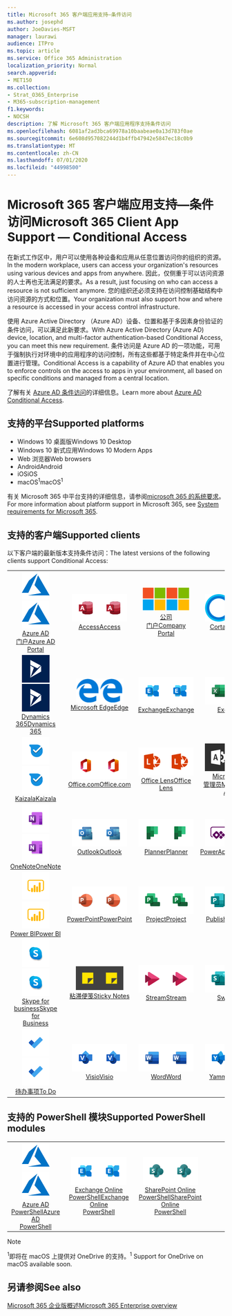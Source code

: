 ```yaml
---
title: Microsoft 365 客户端应用支持—条件访问
ms.author: josephd
author: JoeDavies-MSFT
manager: laurawi
audience: ITPro
ms.topic: article
ms.service: Office 365 Administration
localization_priority: Normal
search.appverid:
- MET150
ms.collection:
- Strat_O365_Enterprise
- M365-subscription-management
f1.keywords:
- NOCSH
description: 了解 Microsoft 365 客户端应用程序支持条件访问
ms.openlocfilehash: 6081af2ad3bca69978a10baabeae0a13d783f0ae
ms.sourcegitcommit: 6e608d957082244d1b4ffb47942e5847ec18c0b9
ms.translationtype: MT
ms.contentlocale: zh-CN
ms.lasthandoff: 07/01/2020
ms.locfileid: "44998500"
---
```

# <a name="microsoft-365-client-app-support--conditional-access"></a><span data-ttu-id="f1fe0-103">Microsoft 365 客户端应用支持—条件访问</span><span class="sxs-lookup"><span data-stu-id="f1fe0-103">Microsoft 365 Client App Support — Conditional Access</span></span>

<span data-ttu-id="f1fe0-104">在新式工作区中，用户可以使用各种设备和应用从任意位置访问你的组织的资源。</span><span class="sxs-lookup"><span data-stu-id="f1fe0-104">In the modern workplace, users can access your organization's resources using various devices and apps from anywhere.</span></span> <span data-ttu-id="f1fe0-105">因此，仅侧重于可以访问资源的人士再也无法满足的要求。</span><span class="sxs-lookup"><span data-stu-id="f1fe0-105">As a result, just focusing on who can access a resource is not sufficient anymore.</span></span> <span data-ttu-id="f1fe0-106">您的组织还必须支持在访问控制基础结构中访问资源的方式和位置。</span><span class="sxs-lookup"><span data-stu-id="f1fe0-106">Your organization must also support how and where a resource is accessed in your access control infrastructure.</span></span>

<span data-ttu-id="f1fe0-107">使用 Azure Active Directory （Azure AD）设备、位置和基于多因素身份验证的条件访问，可以满足此新要求。</span><span class="sxs-lookup"><span data-stu-id="f1fe0-107">With Azure Active Directory (Azure AD) device, location, and multi-factor authentication-based Conditional Access, you can meet this new requirement.</span></span> <span data-ttu-id="f1fe0-108">条件访问是 Azure AD 的一项功能，可用于强制执行对环境中的应用程序的访问控制，所有这些都基于特定条件并在中心位置进行管理。</span><span class="sxs-lookup"><span data-stu-id="f1fe0-108">Conditional Access is a capability of Azure AD that enables you to enforce controls on the access to apps in your environment, all based on specific conditions and managed from a central location.</span></span>

<span data-ttu-id="f1fe0-109">了解有关 [Azure AD 条件访问](https://docs.microsoft.com/azure/active-directory/conditional-access/)的详细信息。</span><span class="sxs-lookup"><span data-stu-id="f1fe0-109">Learn more about [Azure AD Conditional Access](https://docs.microsoft.com/azure/active-directory/conditional-access/).</span></span>

## <a name="supported-platforms"></a><span data-ttu-id="f1fe0-110">支持的平台</span><span class="sxs-lookup"><span data-stu-id="f1fe0-110">Supported platforms</span></span>

 - <span data-ttu-id="f1fe0-111">Windows 10 桌面版</span><span class="sxs-lookup"><span data-stu-id="f1fe0-111">Windows 10 Desktop</span></span>
 - <span data-ttu-id="f1fe0-112">Windows 10 新式应用</span><span class="sxs-lookup"><span data-stu-id="f1fe0-112">Windows 10 Modern Apps</span></span>
 - <span data-ttu-id="f1fe0-113">Web 浏览器</span><span class="sxs-lookup"><span data-stu-id="f1fe0-113">Web browsers</span></span>
 - <span data-ttu-id="f1fe0-114">Android</span><span class="sxs-lookup"><span data-stu-id="f1fe0-114">Android</span></span>
 - <span data-ttu-id="f1fe0-115">iOS</span><span class="sxs-lookup"><span data-stu-id="f1fe0-115">iOS</span></span>
 - <span data-ttu-id="f1fe0-116">macOS<sup>1</sup></span><span class="sxs-lookup"><span data-stu-id="f1fe0-116">macOS<sup>1</sup></span></span>

<span data-ttu-id="f1fe0-117">有关 Microsoft 365 中平台支持的详细信息，请参阅[microsoft 365 的系统要求](https://products.office.com/office-system-requirements)。</span><span class="sxs-lookup"><span data-stu-id="f1fe0-117">For more information about platform support in Microsoft 365, see [System requirements for Microsoft 365](https://products.office.com/office-system-requirements).</span></span>

## <a name="supported-clients"></a><span data-ttu-id="f1fe0-118">支持的客户端</span><span class="sxs-lookup"><span data-stu-id="f1fe0-118">Supported clients</span></span>

<span data-ttu-id="f1fe0-119">以下客户端的最新版本支持条件访问：</span><span class="sxs-lookup"><span data-stu-id="f1fe0-119">The latest versions of the following clients support Conditional Access:</span></span>

| | | | | | |
|:---:|:---:|:---:|:---:|:---:|:---:|
| <span data-ttu-id="f1fe0-120">![Azure 图标](media/o365-azure-64x64.png)</span><span class="sxs-lookup"><span data-stu-id="f1fe0-120">![Azure icon](media/o365-azure-64x64.png)</span></span> <br> [<span data-ttu-id="f1fe0-121">Azure AD <br> 门户</span><span class="sxs-lookup"><span data-stu-id="f1fe0-121">Azure AD <br> Portal </span></span>](https://azure.microsoft.com/features/azure-portal/) | <span data-ttu-id="f1fe0-122">![Access 图标](media/o365-access-64x64.png)</span><span class="sxs-lookup"><span data-stu-id="f1fe0-122">![Access icon](media/o365-access-64x64.png)</span></span> <br> [<span data-ttu-id="f1fe0-123">Access</span><span class="sxs-lookup"><span data-stu-id="f1fe0-123">Access</span></span>](https://products.office.com/access) | <span data-ttu-id="f1fe0-124">![公司门户图标](media/o365-microsoft-64x64.png)</span><span class="sxs-lookup"><span data-stu-id="f1fe0-124">![Company portal icon](media/o365-microsoft-64x64.png)</span></span> <br> [<span data-ttu-id="f1fe0-125">公司 <br> 门户</span><span class="sxs-lookup"><span data-stu-id="f1fe0-125">Company <br> Portal </span></span>](https://docs.microsoft.com/intune-user-help/sign-in-to-the-company-portal)  | <span data-ttu-id="f1fe0-126">![Cortana 图标](media/o365-cortana-64x64.png)</span><span class="sxs-lookup"><span data-stu-id="f1fe0-126">![Cortana icon](media/o365-cortana-64x64.png)</span></span> <br> [<span data-ttu-id="f1fe0-127">Cortana</span><span class="sxs-lookup"><span data-stu-id="f1fe0-127">Cortana</span></span>](https://www.microsoft.com/cortana) | <span data-ttu-id="f1fe0-128">![Delve 图标](media/o365-delve-64x64.png)</span><span class="sxs-lookup"><span data-stu-id="f1fe0-128">![Delve icon](media/o365-delve-64x64.png)</span></span> <br> [<span data-ttu-id="f1fe0-129">Delve</span><span class="sxs-lookup"><span data-stu-id="f1fe0-129">Delve</span></span>](https://products.office.com/business/intelligent-search) 
| <span data-ttu-id="f1fe0-130">![Dynamics 365 图标](media/o365-dynamics365-64x64.png)</span><span class="sxs-lookup"><span data-stu-id="f1fe0-130">![Dynamics 365 icon](media/o365-dynamics365-64x64.png)</span></span> <br> [<span data-ttu-id="f1fe0-131">Dynamics 365</span><span class="sxs-lookup"><span data-stu-id="f1fe0-131">Dynamics 365</span></span>](https://dynamics.microsoft.com) | <span data-ttu-id="f1fe0-132">![边缘图标](media/o365-edge-64x64.png)</span><span class="sxs-lookup"><span data-stu-id="f1fe0-132">![Edge icon](media/o365-edge-64x64.png)</span></span> <br> [<span data-ttu-id="f1fe0-133">Microsoft Edge</span><span class="sxs-lookup"><span data-stu-id="f1fe0-133">Edge</span></span>](https://www.microsoft.com/windows/microsoft-edge) | <span data-ttu-id="f1fe0-134">![Exchange 图标](media/o365-exchange-64x64.png)</span><span class="sxs-lookup"><span data-stu-id="f1fe0-134">![Exchange icon](media/o365-exchange-64x64.png)</span></span> <br> [<span data-ttu-id="f1fe0-135">Exchange</span><span class="sxs-lookup"><span data-stu-id="f1fe0-135">Exchange</span></span>](https://products.office.com/exchange/exchange-online) | <span data-ttu-id="f1fe0-136">![Excel 图标](media/o365-excel-64x64.png)</span><span class="sxs-lookup"><span data-stu-id="f1fe0-136">![Excel icon](media/o365-excel-64x64.png)</span></span> <br> [<span data-ttu-id="f1fe0-137">Excel</span><span class="sxs-lookup"><span data-stu-id="f1fe0-137">Excel</span></span>](https://products.office.com/excel) | <span data-ttu-id="f1fe0-138">![Forms 图标](media/o365-forms-64x64.png)</span><span class="sxs-lookup"><span data-stu-id="f1fe0-138">![Forms icon](media/o365-forms-64x64.png)</span></span> <br> [<span data-ttu-id="f1fe0-139">Forms</span><span class="sxs-lookup"><span data-stu-id="f1fe0-139">Forms</span></span>](https://flow.microsoft.com/connectors/shared_microsoftforms/microsoft-forms/) 
| <span data-ttu-id="f1fe0-140">![Kaizala 图标](media/o365-kaizala-64x64.png)</span><span class="sxs-lookup"><span data-stu-id="f1fe0-140">![Kaizala icon](media/o365-kaizala-64x64.png)</span></span> <br> [<span data-ttu-id="f1fe0-141">Kaizala</span><span class="sxs-lookup"><span data-stu-id="f1fe0-141">Kaizala</span></span>](https://products.office.com/en/business/microsoft-kaizala) | <span data-ttu-id="f1fe0-142">![Office.com 图标](media/o365-office-64x64.png)</span><span class="sxs-lookup"><span data-stu-id="f1fe0-142">![Office.com icon](media/o365-office-64x64.png)</span></span> <br> [<span data-ttu-id="f1fe0-143">Office.com</span><span class="sxs-lookup"><span data-stu-id="f1fe0-143">Office.com</span></span>](https://www.office.com/) | <span data-ttu-id="f1fe0-144">![镜头图标](media/o365-lens-64x64.png)</span><span class="sxs-lookup"><span data-stu-id="f1fe0-144">![Lens icon](media/o365-lens-64x64.png)</span></span> <br> [<span data-ttu-id="f1fe0-145">Office Lens</span><span class="sxs-lookup"><span data-stu-id="f1fe0-145">Office Lens</span></span>](https://www.microsoft.com/p/office-lens/9wzdncrfj3t8?activetab=pivot%3Aoverviewtab) | <span data-ttu-id="f1fe0-146">![Office 365 管理员图标](media/o365-o365admin-64x64.png)</span><span class="sxs-lookup"><span data-stu-id="f1fe0-146">![Office 365 Admin icon](media/o365-o365admin-64x64.png)</span></span> <br> [<span data-ttu-id="f1fe0-147">Microsoft 365 <br> 管理员</span><span class="sxs-lookup"><span data-stu-id="f1fe0-147">Microsoft 365 <br> Admin</span></span>](https://products.office.com/business/manage-office-365-admin-app) | <span data-ttu-id="f1fe0-148">![OneDrive for Business 图标](media/o365-OneDrive-64x64.png)</span><span class="sxs-lookup"><span data-stu-id="f1fe0-148">![OneDrive for Business icon](media/o365-OneDrive-64x64.png)</span></span> <br> [<span data-ttu-id="f1fe0-149">OneDrive<sup>1</sup></span><span class="sxs-lookup"><span data-stu-id="f1fe0-149">OneDrive<sup>1</sup></span></span>](https://products.office.com/onedrive-for-business/online-cloud-storage) 
| <span data-ttu-id="f1fe0-150">![OneNote 图标](media/o365-OneNote-64x64.png)</span><span class="sxs-lookup"><span data-stu-id="f1fe0-150">![OneNote icon](media/o365-OneNote-64x64.png)</span></span> <br> [<span data-ttu-id="f1fe0-151">OneNote</span><span class="sxs-lookup"><span data-stu-id="f1fe0-151">OneNote</span></span>](https://products.office.com/onenote) | <span data-ttu-id="f1fe0-152">![Outlook 图标](media/o365-outlook-64x64.png)</span><span class="sxs-lookup"><span data-stu-id="f1fe0-152">![Outlook icon](media/o365-outlook-64x64.png)</span></span> <br> [<span data-ttu-id="f1fe0-153">Outlook</span><span class="sxs-lookup"><span data-stu-id="f1fe0-153">Outlook</span></span>](https://products.office.com/outlook) | <span data-ttu-id="f1fe0-154">![Planner 图标](media/o365-planner-64x64.png)</span><span class="sxs-lookup"><span data-stu-id="f1fe0-154">![Planner icon](media/o365-planner-64x64.png)</span></span> <br> [<span data-ttu-id="f1fe0-155">Planner</span><span class="sxs-lookup"><span data-stu-id="f1fe0-155">Planner</span></span>](https://products.office.com/business/task-management-software) | <span data-ttu-id="f1fe0-156">![PowerApps 图标](media/o365-powerapps-64x64.png)</span><span class="sxs-lookup"><span data-stu-id="f1fe0-156">![PowerApps icon](media/o365-powerapps-64x64.png)</span></span> <br> [<span data-ttu-id="f1fe0-157">PowerApps</span><span class="sxs-lookup"><span data-stu-id="f1fe0-157">PowerApps</span></span>](https://powerapps.microsoft.com) | <span data-ttu-id="f1fe0-158">![电源自动图标](media/o365-flow-64x64.png)</span><span class="sxs-lookup"><span data-stu-id="f1fe0-158">![Power Automate icon](media/o365-flow-64x64.png)</span></span> <br> [<span data-ttu-id="f1fe0-159">电源 <br> 自动化</span><span class="sxs-lookup"><span data-stu-id="f1fe0-159">Power <br> Automate</span></span>](https://flow.microsoft.com)
| <span data-ttu-id="f1fe0-160">![PowerBI 图标](media/o365-powerbi-64x64.png)</span><span class="sxs-lookup"><span data-stu-id="f1fe0-160">![PowerBI icon](media/o365-powerbi-64x64.png)</span></span> <br> [<span data-ttu-id="f1fe0-161">Power BI</span><span class="sxs-lookup"><span data-stu-id="f1fe0-161">Power BI</span></span>](https://powerbi.microsoft.com) | <span data-ttu-id="f1fe0-162">![PowerPoint 图标](media/o365-powerpoint-64x64.png)</span><span class="sxs-lookup"><span data-stu-id="f1fe0-162">![PowerPoint icon](media/o365-powerpoint-64x64.png)</span></span> <br> [<span data-ttu-id="f1fe0-163">PowerPoint</span><span class="sxs-lookup"><span data-stu-id="f1fe0-163">PowerPoint</span></span>](https://products.office.com/powerpoint) | <span data-ttu-id="f1fe0-164">![Project 图标](media/o365-project-64x64.png)</span><span class="sxs-lookup"><span data-stu-id="f1fe0-164">![Project icon](media/o365-project-64x64.png)</span></span> <br> [<span data-ttu-id="f1fe0-165">Project</span><span class="sxs-lookup"><span data-stu-id="f1fe0-165">Project</span></span>](https://products.office.com/project) | <span data-ttu-id="f1fe0-166">![Publisher 图标](media/o365-publisher-64x64.png)</span><span class="sxs-lookup"><span data-stu-id="f1fe0-166">![Publisher icon](media/o365-publisher-64x64.png)</span></span> <br> [<span data-ttu-id="f1fe0-167">Publisher</span><span class="sxs-lookup"><span data-stu-id="f1fe0-167">Publisher</span></span>](https://products.office.com/publisher) | <span data-ttu-id="f1fe0-168">![SharePoint 图标](media/o365-sharepoint-64x64.png)</span><span class="sxs-lookup"><span data-stu-id="f1fe0-168">![SharePoint icon](media/o365-sharepoint-64x64.png)</span></span> <br> [<span data-ttu-id="f1fe0-169">Sharepoint</span><span class="sxs-lookup"><span data-stu-id="f1fe0-169">Sharepoint</span></span>](https://products.office.com/sharepoint) 
| <span data-ttu-id="f1fe0-170">![Skype for Business 图标](media/o365-skypeforbusiness-64x64.png)</span><span class="sxs-lookup"><span data-stu-id="f1fe0-170">![Skype for Business icon](media/o365-skypeforbusiness-64x64.png)</span></span> <br> [<span data-ttu-id="f1fe0-171">Skype for <br> business</span><span class="sxs-lookup"><span data-stu-id="f1fe0-171">Skype for <br> Business</span></span>](https://www.skype.com/business/) | <span data-ttu-id="f1fe0-172">![粘滞便笺图标](media/o365-stickynotes-64x64.png)</span><span class="sxs-lookup"><span data-stu-id="f1fe0-172">![Sticky Notes icon](media/o365-stickynotes-64x64.png)</span></span> <br> [<span data-ttu-id="f1fe0-173">粘滞便笺</span><span class="sxs-lookup"><span data-stu-id="f1fe0-173">Sticky Notes</span></span>](https://www.microsoft.com/p/microsoft-sticky-notes/9nblggh4qghw) | <span data-ttu-id="f1fe0-174">![Stream 图标](media/o365-stream-64x64.png)</span><span class="sxs-lookup"><span data-stu-id="f1fe0-174">![Stream icon](media/o365-stream-64x64.png)</span></span> <br> [<span data-ttu-id="f1fe0-175">Stream</span><span class="sxs-lookup"><span data-stu-id="f1fe0-175">Stream</span></span>](https://stream.microsoft.com) | <span data-ttu-id="f1fe0-176">![Sway 图标](media/o365-sway-64x64.png)</span><span class="sxs-lookup"><span data-stu-id="f1fe0-176">![Sway icon](media/o365-sway-64x64.png)</span></span> <br> [<span data-ttu-id="f1fe0-177">Sway</span><span class="sxs-lookup"><span data-stu-id="f1fe0-177">Sway</span></span>](https://sway.com) | <span data-ttu-id="f1fe0-178">![Teams 图标](media/o365-teams-64x64.png)</span><span class="sxs-lookup"><span data-stu-id="f1fe0-178">![Teams icon](media/o365-teams-64x64.png)</span></span> <br> [<span data-ttu-id="f1fe0-179">Teams</span><span class="sxs-lookup"><span data-stu-id="f1fe0-179">Teams</span></span>](https://products.office.com/microsoft-teams/group-chat-software) 
| <span data-ttu-id="f1fe0-180">![To Do 图标](media/o365-todo-64x64.png)</span><span class="sxs-lookup"><span data-stu-id="f1fe0-180">![To Do icon](media/o365-todo-64x64.png)</span></span> <br> [<span data-ttu-id="f1fe0-181">待办事项</span><span class="sxs-lookup"><span data-stu-id="f1fe0-181">To Do</span></span>](https://todo.microsoft.com) | <span data-ttu-id="f1fe0-182">![Visio 图标](media/o365-visio-64x64.png)</span><span class="sxs-lookup"><span data-stu-id="f1fe0-182">![Visio icon](media/o365-visio-64x64.png)</span></span> <br> [<span data-ttu-id="f1fe0-183">Visio</span><span class="sxs-lookup"><span data-stu-id="f1fe0-183">Visio</span></span>](https://products.office.com/visio/flowchart-software) | <span data-ttu-id="f1fe0-184">![Word 图标](media/o365-word-64x64.png)</span><span class="sxs-lookup"><span data-stu-id="f1fe0-184">![Word icon](media/o365-word-64x64.png)</span></span> <br> [<span data-ttu-id="f1fe0-185">Word</span><span class="sxs-lookup"><span data-stu-id="f1fe0-185">Word</span></span>](https://products.office.com/word) | <span data-ttu-id="f1fe0-186">![Yammer 图标](media/o365-yammer-64x64.png)</span><span class="sxs-lookup"><span data-stu-id="f1fe0-186">![Yammer icon](media/o365-yammer-64x64.png)</span></span> <br> [<span data-ttu-id="f1fe0-187">Yammer</span><span class="sxs-lookup"><span data-stu-id="f1fe0-187">Yammer</span></span>](https://products.office.com/yammer/yammer-overview)

## <a name="supported-powershell-modules"></a><span data-ttu-id="f1fe0-188">支持的 PowerShell 模块</span><span class="sxs-lookup"><span data-stu-id="f1fe0-188">Supported PowerShell modules</span></span>

| | | | | | |
|:---:|:---:|:---:|:---:|:---:|:---:|
| <span data-ttu-id="f1fe0-189">![Azure 图标](media/o365-azure-64x64.png)</span><span class="sxs-lookup"><span data-stu-id="f1fe0-189">![Azure icon](media/o365-azure-64x64.png)</span></span> <br> [<span data-ttu-id="f1fe0-190">Azure AD <br> PowerShell</span><span class="sxs-lookup"><span data-stu-id="f1fe0-190">Azure AD <br> PowerShell</span></span>](https://docs.microsoft.com/powershell/azure/active-directory/overview?view=azureadps-2.0) | <span data-ttu-id="f1fe0-191">![Exchange 图标](media/o365-exchange-64x64.png)</span><span class="sxs-lookup"><span data-stu-id="f1fe0-191">![Exchange icon](media/o365-exchange-64x64.png)</span></span> <br> [<span data-ttu-id="f1fe0-192">Exchange Online <br> PowerShell</span><span class="sxs-lookup"><span data-stu-id="f1fe0-192">Exchange Online <br> PowerShell</span></span>](https://docs.microsoft.com/powershell/exchange/exchange-online/exchange-online-powershell?view=exchange-ps) | <span data-ttu-id="f1fe0-193">![SharePoint 图标](media/o365-sharepoint-64x64.png)</span><span class="sxs-lookup"><span data-stu-id="f1fe0-193">![SharePoint icon](media/o365-sharepoint-64x64.png)</span></span> <br> [<span data-ttu-id="f1fe0-194">SharePoint Online <br> PowerShell</span><span class="sxs-lookup"><span data-stu-id="f1fe0-194">SharePoint Online <br> PowerShell</span></span>](https://docs.microsoft.com/powershell/sharepoint/sharepoint-online/connect-sharepoint-online)

> [!NOTE]
> <span data-ttu-id="f1fe0-195"><sup>1</sup>即将在 macOS 上提供对 OneDrive 的支持。</span><span class="sxs-lookup"><span data-stu-id="f1fe0-195"><sup>1</sup> Support for OneDrive on macOS available soon.</span></span>

## <a name="see-also"></a><span data-ttu-id="f1fe0-196">另请参阅</span><span class="sxs-lookup"><span data-stu-id="f1fe0-196">See also</span></span>

[<span data-ttu-id="f1fe0-197">Microsoft 365 企业版概述</span><span class="sxs-lookup"><span data-stu-id="f1fe0-197">Microsoft 365 Enterprise overview</span></span>](https://docs.microsoft.com/microsoft-365/enterprise/microsoft-365-overview)
